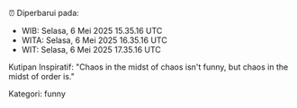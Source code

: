 ⏰ Diperbarui pada:
- WIB: Selasa, 6 Mei 2025 15.35.16 UTC
- WITA: Selasa, 6 Mei 2025 16.35.16 UTC
- WIT: Selasa, 6 Mei 2025 17.35.16 UTC

Kutipan Inspiratif:
"Chaos in the midst of chaos isn't funny, but chaos in the midst of order is."


Kategori: funny

